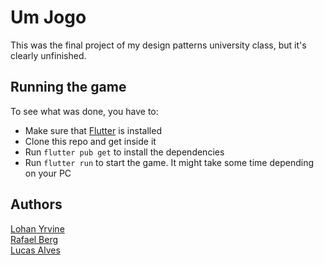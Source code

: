 # Um Jogo

This was the final project of my design patterns university class, but it's clearly unfinished.

## Running the game

To see what was done, you have to:

- Make sure that [Flutter](https://docs.flutter.dev/get-started/install) is installed
- Clone this repo and get inside it
- Run `flutter pub get` to install the dependencies
- Run `flutter run` to start the game. It might take some time depending on your PC

## Authors

[Lohan Yrvine](https://github.com/Lohan-Yrvine) \
[Rafael Berg](https://github.com/RafaelBerg) \
[Lucas Alves](https://github.com/lucasfdelis)


